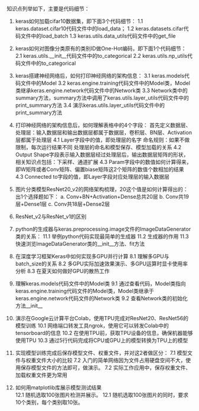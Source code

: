 知识点列举如下，主要是代码细节：
1. keras如何加载cifar10数据集，即下面3个代码细节：
    1.1 keras.dataset.cifar10代码文件中的load_data；
    1.2 keras.datasets.cifar代码文件中的load_batch
    1.3 keras.utils.data_utils代码文件中的get_file
    
2. keras如何对图像分类原有的类别ID做One-Hot编码，即下面1个代码细节：
    2.1 keras.utils.__init__代码文件中的to_categorical
    2.2 keras.utils.np_utils代码文件中的to_categorical

3. keras搭建神经网络后，如何打印神经网络的架构信息：
    3.1 keras.models代码文件中的Model
    3.2 keras.engine.training代码文件中的Model类，Model类继承keras.engine.network代码文件中的Network类
    3.3 Network类中的summary方法，summary方法中调用了keras.utils.layer_utils代码文件中的print_summary方法
    3.4 演示keras.utils.layer_utils代码文件中的print_summary方法

4. 打印神经网络的架构信息后，如何理解表格中的4个字段：
    首先定义数据层、处理层：输入数据层和输出数据层都属于数据层，卷积层、BN层、Activation层都属于处理层
    4.1 Layer字段中的值，即处理层的名字
        命名规则：如果不做限制，每次运行结果不同
        处理层的命名和模型保存、模型加载的关系
    4.2 Output Shape字段表示输入数据层经过处理层后，输出数据层矩阵的形状，相关知识点包括：下采样、通道扩展
    4.3 Param字段中的数值如何计算得来，即W矩阵或者Conv矩阵、偏置biase矩阵这2个矩阵的数值个数相加的结果
    4.3 Connected to字段的值，即Layer字段对应处理层的输入数据层

5. 图片分类模型ResNet20_v2的网络架构梳理，20这个值是如何计算得出的：
    出1个选择题如下：
    a. Conv+BN+Activation+Dense总共20层
    b. Conv共19层+Dense1层
    c. Conv共18层+Dense2层
    
6. ResNet_v2与ResNet_v1的区别

7. python的生成器与keras.preprocessing.image文件的ImageDataGenerator类的关系：
    11.1 举例python代码实现最简单的生成器
    11.2 生成器的作用
    11.3 快速浏览ImageDataGenerator类的__init__方法、fit方法
    
8. 在深度学习框架Keras中如何实现多GPU并行计算 
    8.1 理解多GPU与batch_size的关系
    8.2 多GPU实际加速效果演示、多GPU运算时显卡使用率分析
    8.3 在夏天如何做好GPU的散热工作
    
9. 理解keras.models代码文件中的Model类
    9.1 通过查看代码，Model类指向keras.engine.training代码文件的Model类，Model类继承于keras.engine.network代码文件的Network类
    9.2 查看Network类的初始化方法__init__
    
10. 演示在Google云计算平台Colab，使用TPU完成对ResNet20、ResNet56的模型训练 
    10.1 网络端口转发工具ngrok，使用它可以转发Colab中的tensorboard的信息
    10.2 在使用TPU前，获取TPU设备的信息，确保机器能够使用TPU
    10.3 通过5行代码完成将CPU或GPU上的模型转换为TPU上的模型

11. 实现模型训练完成后保存模型文件、权重文件，并对这2者做区分：
    7.1 模型文件与权重文件大小的比较
    7.2 入门的简单网络因为文件占用硬盘空间不大，使用保存模型文件的方法即可，做演示。
    7.2 实际工作应用中，保存权重文件、加载权重文件更为常用
    
12. 如何用matplotlib库展示模型测试结果   
    12.1 随机选取100张图片检测并展示。
    12.1 随机选取100张图片的同时，要求10个类别，每个类别取10张。